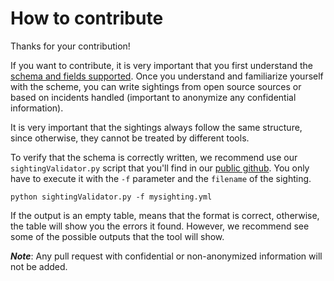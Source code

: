 # How to contribute
Thanks for your contribution!

If you want to contribute, it is very important that you first understand the [schema and fields supported](https://mcafee-enterprise.github.io/ac3-threat-sightings/docs/Getting%20Started/Schema). Once you understand and familiarize yourself with the scheme, you can write sightings from open source sources or based on incidents handled (important to anonymize any confidential information).

It is very important that the sightings always follow the same structure, since otherwise, they cannot be treated by different tools.

To verify that the schema is correctly written, we recommend use our `sightingValidator.py` script that you'll find in our [public github](https://github.com/mcafee-enterprise/ac3-threat-sightings/tree/main/tools). You only have to execute it with the `-f` parameter and the `filename` of the sighting.

```
python sightingValidator.py -f mysighting.yml
```

If the output is an empty table, means that the format is correct, otherwise, the table will show you the errors it found. However, we recommend see some of the possible outputs that the tool will show.

***Note***: Any pull request with confidential or non-anonymized information will not be added.


